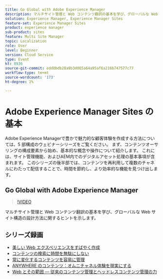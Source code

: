 ```yaml
---
title: Go Global with Adobe Experience Manager
description: マルチサイト管理と Web コンテンツ翻訳の基本を学び、グローバルな Web サイト構造の設計方法に関するヒントを示します。
solution: Experience Manager, Experience Manager Sites
feature-set: Experience Manager Sites
product: experience manager
sub-product: sites
feature: Multi Site Manager
topic: Localization
role: User
level: Beginner
version: Cloud Service
type: Event
kt: 8936
source-git-commit: edd0bdb28a9b3d065a64a95af6a216b747577c77
workflow-type: tm+mt
source-wordcount: '173'
ht-degree: 2%

---
```


# Adobe Experience Manager Sites の基本

Adobe Experience Managerで豊かで魅力的な顧客体験を作成する方法については、5 部構成のウェビナーシリーズをご覧ください。 まず、コンテンツオーサリングの構成要素から始め、基本的な概念や操作について紹介します。 これには、サイト管理機能、およびAEM内でのデジタルアセット処理の基本事項が含まれます。 このシリーズの後半部では、コンテンツを再利用して複数のチャネルにわたって配信することで、時間を節約し、より効率的な機能を見つけ出します。

## Go Global with Adobe Experience Manager

>[!VIDEO](https://video.tv.adobe.com/v/336981/?quality=12&learn=on&hidetitle=true)

マルチサイト管理と Web コンテンツ翻訳の基本を学び、グローバルな Web サイト構造の設計方法に関するヒントを示します。

## シリーズ録画

* [美しい Web エクスペリエンスをすばやく作成](authoring-fundamentals.md)
* [コンテンツの検索に時間を無駄にしない](media-library-administration.md)
* [常に変化するコンテンツを容易に管理](collaboration-tools.md)
* [ANYWHERE のコンテンツ：オムニチャネル体験を現実にする](omnichannel-experiences.md)
* [Web とその範囲 — 従来のコンテンツ管理とヘッドレスコンテンツ管理の力](traditional-headless-content-management.md)
